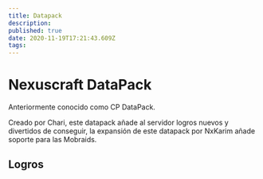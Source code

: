 ```yaml
---
title: Datapack
description: 
published: true
date: 2020-11-19T17:21:43.609Z
tags: 
---
```


# Nexuscraft DataPack
Anteriormente conocido como CP DataPack.

Creado por Chari, este datapack añade al servidor logros nuevos y divertidos de conseguir, la expansión de este datapack por NxKarim añade soporte para las Mobraids.

## Logros

### 

###

###